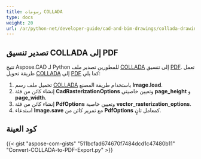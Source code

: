 ```yaml
---
title: رسومات COLLADA
type: docs
weight: 20
url: /ar/python-net/developer-guide/cad-and-bim-drawings/collada-drawings/
---
```


## **تصدير تنسيق COLLADA إلى PDF**

تتيح Aspose.CAD لـ Python للمطورين تصدير ملف [COLLADA](https://docs.fileformat.com/3d/dae/) إلى تنسيق [PDF](https://docs.fileformat.com/pdf/). تعمل طريقة تحويل [COLLADA](https://docs.fileformat.com/3d/dae/) إلى [PDF](https://docs.fileformat.com/pdf/) كما يلي:

1. تحميل ملف رسم [COLLADA](https://docs.fileformat.com/3d/dae/) باستخدام طريقة المصنع **Image.load**.
1. إنشاء كائن من فئة **CadRasterizationOptions** وتعيين خاصيتي **page_height** و **page_width**.
1. إنشاء كائن من فئة **PdfOptions** وتعيين خاصية **vector_rasterization_options**.
1. استدعاء **Image.save** مع تمرير كائن من **PdfOptions** كمعامل ثانٍ.

## كود العينة

{{< gist "aspose-com-gists" "511bcfad674670f7484dcd1c47480b11" "Convert-COLLADA-to-PDF-Export.py" >}}

